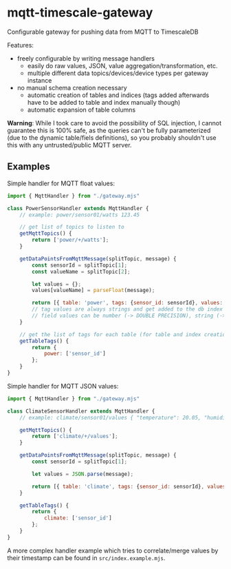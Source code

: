 # mqtt-timescale-gateway
Configurable gateway for pushing data from MQTT to TimescaleDB

Features:
- freely configurable by writing message handlers 
    - easily do raw values, JSON, value aggregation/transformation, etc.
    - multiple different data topics/devices/device types per gateway instance
- no manual schema creation necessary
    - automatic creation of tables and indices (tags added afterwards have to be added to table and index manually though)
    - automatic expansion of table columns

**Warning**: While I took care to avoid the possibility of SQL injection, I cannot guarantee this is 100% safe, as the queries can't be fully parameterized (due to the dynamic table/fiels definitions), so you probably shouldn't use this with any untrusted/public MQTT server.

## Examples

Simple handler for MQTT float values:
```js
import { MqttHandler } from "./gateway.mjs"

class PowerSensorHandler extends MqttHandler {
    // example: power/sensor01/watts 123.45

    // get list of topics to listen to
    getMqttTopics() {
        return ['power/+/watts'];
    }

    getDataPointsFromMqttMessage(splitTopic, message) {
        const sensorId = splitTopic[1];
        const valueName = splitTopic[2];

        let values = {};
        values[valueName] = parseFloat(message);

        return [{ table: 'power', tags: {sensor_id: sensorId}, values: values, timestamp: Date.now() }];
        // tag values are always strings and get added to the db index
        // field values can be number (-> DOUBLE PRECISION), string (-> TEXT) or boolean (-> BOOLEAN)
    }

    // get the list of tags for each table (for table and index creation)
    getTableTags() {
        return {
            power: ['sensor_id']
        };
    }
}
```

Simple handler for MQTT JSON values:
```js
import { MqttHandler } from "./gateway.mjs"

class ClimateSensorHandler extends MqttHandler {
    // example: climate/sensor01/values { "temperature": 20.05, "humidity": 71.2 }

    getMqttTopics() {
        return ['climate/+/values'];
    }

    getDataPointsFromMqttMessage(splitTopic, message) {
        const sensorId = splitTopic[1];

        let values = JSON.parse(message);

        return [{ table: 'climate', tags: {sensor_id: sensorId}, values: values, timestamp: Date.now() }];
    }

    getTableTags() {
        return {
            climate: ['sensor_id']
        };
    }
}
```

A more complex handler example which tries to correlate/merge values by their timestamp can be found in `src/index.example.mjs`.
